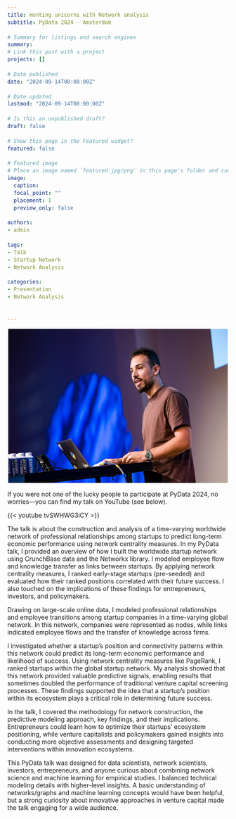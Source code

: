 ```yaml
---
title: Hunting unicorns with Network analysis
subtitle: PyData 2024 - Amsterdam

# Summary for listings and search engines
summary: 
# Link this post with a project
projects: []

# Date published
date: "2024-09-14T00:00:00Z"

# Date updated
lastmod: "2024-09-14T00:00:00Z"

# Is this an unpublished draft?
draft: false

# Show this page in the Featured widget?
featured: false

# Featured image
# Place an image named `featured.jpg/png` in this page's folder and customize its options here.
image:
  caption:  
  focal_point: ""
  placement: 1
  preview_only: false

authors:
- admin

tags:
- Talk
- Startup Network
- Network Analysis

categories:
- Presentation
- Network Analysis


---
```


<!-- Load KaTeX CSS -->
<link rel="stylesheet" href="https://cdn.jsdelivr.net/npm/katex@0.13.11/dist/katex.min.css">

<!-- Load KaTeX JavaScript -->
<script defer src="https://cdn.jsdelivr.net/npm/katex@0.13.11/dist/katex.min.js"></script>
<script defer src="https://cdn.jsdelivr.net/npm/katex@0.13.11/dist/contrib/auto-render.min.js"></script>

<script>
  document.addEventListener("DOMContentLoaded", function() {
    renderMathInElement(document.body, {
      delimiters: [
        {left: "$$", right: "$$", display: true},
        {left: "\\[", right: "\\]", display: true},
        {left: "$", right: "$", display: false},
        {left: "\\(", right: "\\)", display: false}
      ]
    });
  });
</script>

<!-- ![alt text](featured.png) -->

<p align="center">
  <img src="presentation.jpg" alt="alt text" width="500", height="350">
</p>

If you were not one of the lucky people to participate at PyData 2024, no worries—you can find my talk on YouTube (see below).

{{< youtube tvSWHWG3iCY >}}

The talk is about the construction and analysis of a time-varying worldwide network of professional relationships among startups to predict long-term economic performance using network centrality measures. In my PyData talk, I provided an overview of how I built the worldwide startup network using CrunchBase data and the Networkx library. I modeled employee flow and knowledge transfer as links between startups. By applying network centrality measures, I ranked early-stage startups (pre-seeded) and evaluated how their ranked positions correlated with their future success. I also touched on the implications of these findings for entrepreneurs, investors, and policymakers.

Drawing on large-scale online data, I modeled professional relationships and employee transitions among startup companies in a time-varying global network. In this network, companies were represented as nodes, while links indicated employee flows and the transfer of knowledge across firms.

I investigated whether a startup’s position and connectivity patterns within this network could predict its long-term economic performance and likelihood of success. Using network centrality measures like PageRank, I ranked startups within the global startup network. My analysis showed that this network provided valuable predictive signals, enabling results that sometimes doubled the performance of traditional venture capital screening processes. These findings supported the idea that a startup’s position within its ecosystem plays a critical role in determining future success.

In the talk, I covered the methodology for network construction, the predictive modeling approach, key findings, and their implications. Entrepreneurs could learn how to optimize their startups’ ecosystem positioning, while venture capitalists and policymakers gained insights into conducting more objective assessments and designing targeted interventions within innovation ecosystems.

This PyData talk was designed for data scientists, network scientists, investors, entrepreneurs, and anyone curious about combining network science and machine learning for empirical studies. I balanced technical modeling details with higher-level insights. A basic understanding of networks/graphs and machine learning concepts would have been helpful, but a strong curiosity about innovative approaches in venture capital made the talk engaging for a wide audience.

<style>

.quote-container {
  margin: 1em 0;
  overflow: hidden;
  width: 100%; /* Ensure container doesn't exceed body width */
}

.styled-quote {
  /* background-color: #f9f9f9; */
  padding: 1em 0.8em 0.8em 0; /* Removed left padding */
  position: relative;
  margin: 0 0 1em 0;
  border: none;
  font-size: 1.2em;
}
.centered-figure {
  text-align: center;
}

.centered-figure img {
  display: block;
  margin: 0 auto;
}

.styled-quote p {
  margin: 0;
  padding-left: 15px; /* Should match the width of the rectangle */
  font-style: italic;
  text-decoration: underline;
  text-decoration-color: #ccc;
  text-underline-offset: 3px;
}

.quote-rectangle {
  width: 30px;
  height: 15px;
  background-color: #4CAF50;
  position: absolute;
  top: 0;
  left: 0;
}

.quote-container > p {
  font-size: 1em;
  margin: 0;
  overflow: hidden; /* Prevent text overflow */
}

@media (min-width: 768px) {
  .quote-container {
    position: relative;
    left: -5%;
    width: 105%; /* Slightly less overflow */
  }

  .styled-quote {
    float: left;
    width: 35%; /* Smaller width for the quote box */
    margin-right: -1em;
    margin-bottom: 0.5em;
  }
  
  .quote-container > p {
    width: calc(65% - 1em); /* Adjust width to prevent overflow */
    float: right;
  }
}

@media (max-width: 767px) {
  .quote-container {
    width: 100%;
    margin-left: 0;
  }

  .styled-quote {
    width: 100%;
  }
}
</style>
